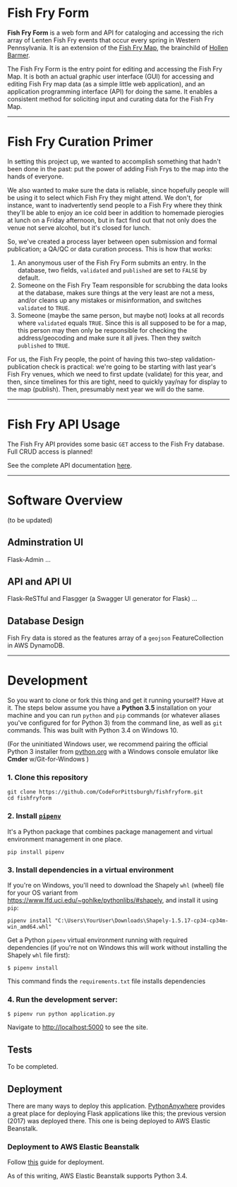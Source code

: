 # Fish Fry Form

**Fish Fry Form** is a web form and API for cataloging and accessing the rich array of Lenten Fish Fry events that occur every spring in Western Pennsylvania. It is an extension of the [Fish Fry Map](https://codeforpittsburgh.github.io/fishfrymap), the brainchild of [Hollen Barmer](https://twitter.com/hollenbarmer).

The Fish Fry Form is the entry point for editing and accessing the Fish Fry Map. It is both an actual graphic user interface (GUI) for accessing and editing Fish Fry map data (as a simple little web application), and an application programming interface (API) for doing the same. It enables a consistent method for soliciting input and curating data for the Fish Fry Map.

---

# Fish Fry Curation Primer

In setting this project up, we wanted to accomplish something that hadn't been done in the past: put the power of adding Fish Frys to the map into the hands of everyone.

We also wanted to make sure the data is reliable, since hopefully people will be using it to select which Fish Fry they might attend. We don't, for instance, want to inadvertently send people to a Fish Fry where they think they'll be able to enjoy an ice cold beer in addition to homemade pierogies at lunch on a Friday afternoon, but in fact find out that not only does the venue not serve alcohol, but it's closed for lunch.

So, we've created a process layer between open submission and formal publication; a QA/QC or data curation process. This is how that works:

1. An anonymous user of the Fish Fry Form submits an entry. In the database, two fields, `validated` and `published` are set to `FALSE` by default.
2. Someone on the Fish Fry Team responsible for scrubbing the data looks at the database, makes sure things at the very least are not a mess, and/or cleans up any mistakes or misinformation, and switches `validated` to `TRUE`.
3. Someone (maybe the same person, but maybe not) looks at all records where `validated` equals `TRUE`. Since this is all supposed to be for a map, this person may then only be responsible for checking the address/geocoding and make sure it all jives. Then they switch `published` to `TRUE`.

For us, the Fish Fry people, the point of having this two-step validation-publication check is practical: we're going to be starting with last year's Fish Fry venues, which we need to first update (validate) for this year, and then, since timelines for this are tight, need to quickly yay/nay for display to the map (publish). Then, presumably next year we will do the same.

---

# Fish Fry API Usage

The Fish Fry API provides some basic `GET` access to the Fish Fry database. Full CRUD access is planned!

See the complete API documentation [here](#).

---

# Software Overview

(to be updated)

## Adminstration UI

Flask-Admin
...

## API and API UI

Flask-ReSTful and Flasgger (a Swagger UI generator for Flask)
...

## Database Design

Fish Fry data is stored as the features array of a `geojson` FeatureCollection in AWS DynamoDB.

---

# Development

So you want to clone or fork this thing and get it running yourself? Have at it. The steps below assume you have a **Python 3.5** installation on your machine and you can run `python` and `pip` commands (or whatever aliases you've configured for for Python 3) from the command line, as well as `git` commands. This was built with Python 3.4 on Windows 10.

(For the uninitiated Windows user, we recommend pairing the official Python 3 installer from [python.org](https://www.python.org/) with a Windows console emulator like **Cmder** w/Git-for-Windows )

### 1. Clone this repository

```
git clone https://github.com/CodeForPittsburgh/fishfryform.git
cd fishfryform
```

### 2. Install [`pipenv`](https://docs.pipenv.org)

It's a Python package that combines package management and virtual environment management in one place.

```
pip install pipenv
```

### 3. Install dependencies in a virtual environment

If you're on Windows, you'll need to download the Shapely `whl` (wheel) file for your OS variant from https://www.lfd.uci.edu/~gohlke/pythonlibs/#shapely, and install it using `pip`:

```
pipenv install "C:\Users\YourUser\Downloads\Shapely-1.5.17-cp34-cp34m-win_amd64.whl"
```

Get a Python `pipenv` virtual environment running with required dependencies (if you're not on Windows this will work without installing the Shapely `whl` file first):

```
$ pipenv install
```

This command finds the `requirements.txt` file installs dependencies

### 4. Run the development server:

```
$ pipenv run python application.py
```

Navigate to [http://localhost:5000](http://localhost:5000) to see the site.


## Tests

To be completed.

## Deployment

There are many ways to deploy this application. [PythonAnywhere](https://www.pythonanywhere.com/) provides a great place for deploying Flask applications like this; the previous version (2017) was deployed there. This one is being deployed to AWS Elastic Beanstalk.

### Deployment to AWS Elastic Beanstalk

Follow [this](https://docs.aws.amazon.com/elasticbeanstalk/latest/dg/create-deploy-python-flask.html) guide for deployment.

As of this writing, AWS Elastic Beanstalk supports Python 3.4.
